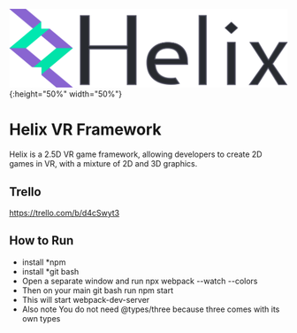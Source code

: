 ![Helix](/helix_logo.png){:height="50%" width="50%"}
# Helix VR Framework
Helix is a 2.5D VR game framework, allowing developers to create 2D games in VR, with a mixture of 2D and 3D graphics.

## Trello
https://trello.com/b/d4cSwyt3

## How to Run
* install *npm
* install *git bash
* Open a separate window and run npx webpack --watch --colors
* Then on your main git bash run npm start
* This will start webpack-dev-server
* Also note You do not need @types/three because three comes with its own types

